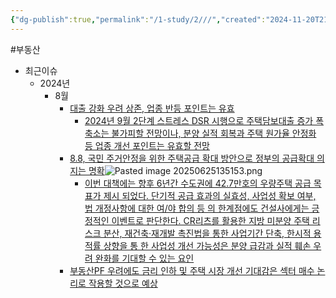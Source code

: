 ```yaml
---
{"dg-publish":true,"permalink":"/1-study/2///","created":"2024-11-20T21:02:28.165+09:00","updated":"2025-06-25T13:52:01.231+09:00"}
---
```


#부동산


- 최근이슈
	- 2024년
		- 8월
			- [대출 강화 우려 상존, 업종 반등 포인트는 유효](8.28_대출%20강화%20우려%20상존,%20업종%20반등%20포인트는%20유효.pdf#page=3&selection=9,0,9,26&color=yellow)
				- [2024년 9월 2단계 스트레스 DSR 시행으로 주택담보대출 증가 폭 축소는 불가피할 전망이나, 분양 실적 회복과 주택 원가율 안정화 등 업종 개선 포인트는 유효할 전망](8.28_대출%20강화%20우려%20상존,%20업종%20반등%20포인트는%20유효.pdf#page=3&selection=16,4,17,46&color=yellow)
			- [8.8, 국민 주거안정을 위한 주택공급 확대 방안으로 정부의 공급확대 의지는 명확](8.28_대출%20강화%20우려%20상존,%20업종%20반등%20포인트는%20유효.pdf#page=10&selection=22,5,22,31&color=yellow)![Pasted image 20250625135153.png](/img/user/attachments/Pasted%20image%2020250625135153.png)
				- [이번 대책에는 향후 6년간 수도권에 42.7만호의 우량주택 공급 목표가 제시 되었다. 단기적 공급 효과의 실효성, 사업성 확보 여부, 법 개정사항에 대한 여/야 합의 등 의 한계점에도 건설사에게는 긍정적인 이벤트로 판단한다. CR리츠를 활용한 지방 미분양 주택 리스크 분산, 재건축·재개발 촉진법을 통한 사업기간 단축, 한시적 용적률 상향을 통 한 사업성 개선 가능성은 분양 급감과 실적 훼손 우려 완화를 기대할 수 있는 요인](8.28_대출%20강화%20우려%20상존,%20업종%20반등%20포인트는%20유효.pdf#page=3&selection=27,8,31,45&color=yellow)
			- [부동산PF 우려에도 금리 인하 및 주택 시장 개선 기대감은 섹터 매수 논리로 작용할 것으로 예상](8.28_대출%20강화%20우려%20상존,%20업종%20반등%20포인트는%20유효.pdf#page=3&selection=44,26,45,28&color=yellow)